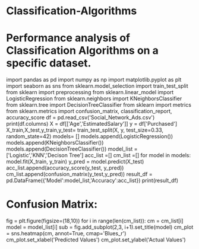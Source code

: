 # Classification-Algorithms
# Performance analysis of Classification Algorithms on a specific dataset. 
import pandas as pd
import numpy as np
import matplotlib.pyplot as plt
import seaborn as sns
from sklearn.model_selection import train_test_split
from sklearn import preprocessing
from sklearn.linear_model import LogisticRegression
from sklearn.neighbors import KNeighborsClassifier
from sklearn.tree import DecisionTreeClassifier
from sklearn import metrics
from sklearn.metrics import confusion_matrix, classification_report,
accuracy_score
df = pd.read_csv('Social_Network_Ads.csv')
print(df.columns)
X = df[['Age','EstimatedSalary']]
y = df['Purchased']
X_train,X_test,y_train,y_test= train_test_split(X, y, test_size=0.33,
random_state=42)
models= []
models.append(LogisticRegression())
models.append(KNeighborsClassifier())
models.append(DecisionTreeClassifier())
model_list = ['Logistic','KNN','Decison Tree']
acc_list =[]
cm_list =[]
for model in models:
model.fit(X_train, y_train)
y_pred = model.predict(X_test)
acc_list.append(accuracy_score(y_test, y_pred))
cm_list.append(confusion_matrix(y_test,y_pred))
result_df = pd.DataFrame({'Model':model_list,'Accuracy':acc_list})
print(result_df)


# Confusion Matrix:
fig = plt.figure(figsize=(18,10))
for i in range(len(cm_list)):
cm = cm_list[i]
model = model_list[i]
sub = fig.add_subplot(2,3, i+1).set_title(model)
cm_plot = sns.heatmap(cm, annot=True, cmap='Blues_r')
cm_plot.set_xlabel('Predicted Values')
cm_plot.set_ylabel('Actual Values')
